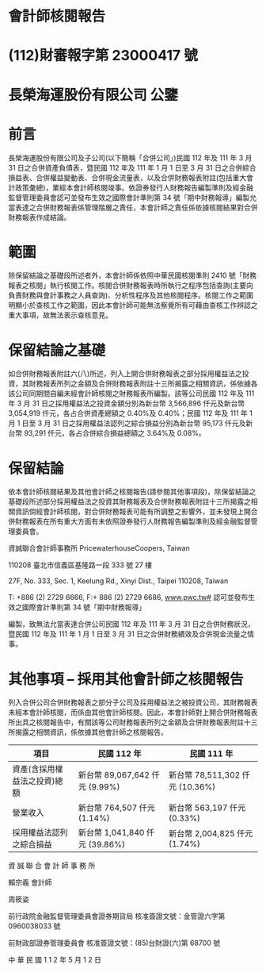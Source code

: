 # 會計師核閱報告

# (112)財審報字第 23000417 號

# 長榮海運股份有限公司 公鑒

# 前言

長榮海運股份有限公司及子公司(以下簡稱「合併公司」)民國 112 年及 111 年 3 月 31 日之合併資產負債表，暨民國 112 年及 111 年 1 月 1 日至 3 月 31 日之合併綜合損益表、合併權益變動表、合併現金流量表，以及合併財務報表附註(包括重大會計政策彙總)，業經本會計師核閱竣事。依證券發行人財務報告編製準則及經金融監督管理委員會認可並發布生效之國際會計準則第 34 號「期中財務報導」編製允當表達之合併財務報表係管理階層之責任，本會計師之責任係依據核閱結果對合併財務報表作成結論。

# 範圍

除保留結論之基礎段所述者外，本會計師係依照中華民國核閱準則 2410 號「財務報表之核閱」執行核閱工作。核閱合併財務報表時所執行之程序包括查詢(主要向負責財務與會計事務之人員查詢)、分析性程序及其他核閱程序。核閱工作之範圍明顯小於查核工作之範圍，因此本會計師可能無法察覺所有可藉由查核工作辨認之重大事項，故無法表示查核意見。

# 保留結論之基礎

如合併財務報表附註六(八)所述，列入上開合併財務報表之部分採用權益法之投資，其財務報表所列之金額及合併財務報表附註十三所揭露之相關資訊，係依據各該公司同期間自編未經會計師核閱之財務報表所編製。該等公司民國 112 年及 111 年 3 月 31 日之採用權益法之投資金額分別為新台幣 3,566,896 仟元及新台幣 3,054,919 仟元，各占合併資產總額之 0.40%及 0.40%；民國 112 年及 111 年 1 月 1 日至 3 月 31 日之採用權益法認列之綜合損益分別為新台幣 95,173 仟元及新台幣 93,291 仟元，各占合併綜合損益總額之 3.64%及 0.08%。

# 保留結論

依本會計師核閱結果及其他會計師之核閱報告(請參閱其他事項段)，除保留結論之基礎段所述部分採用權益法之投資其財務報表及合併財務報表附註十三所揭露之相關資訊倘經會計師核閱，對合併財務報表可能有所調整之影響外，並未發現上開合併財務報表在所有重大方面有未依照證券發行人財務報告編製準則及經金融監督管理委員會。

資誠聯合會計師事務所 PricewaterhouseCoopers, Taiwan

110208 臺北市信義區基隆路一段 333 號 27 樓

27F, No. 333, Sec. 1, Keelung Rd., Xinyi Dist., Taipei 110208, Taiwan

T: +886 (2) 2729 6666, F:+ 886 (2) 2729 6686, www.pwc.tw# 認可並發布生效之國際會計準則第 34 號「期中財務報導」

編製，致無法允當表達合併公司民國 112 年及 111 年 3 月 31 日之合併財務狀況，暨民國 112 年及 111 年 1 月 1 日至 3 月 31 日之合併財務績效及合併現金流量之情事。

# 其他事項 – 採用其他會計師之核閱報告

列入合併公司合併財務報表之部分子公司及採用權益法之被投資公司，其財務報表未經本會計師核閱，而係由其他會計師核閱。因此，本會計師對上開合併財務報表所出具之核閱報告中，有關該等公司財務報表所列之金額及合併財務報表附註十三所揭露之相關資訊，係依據其他會計師之核閱報告。

|項目|民國 112 年|民國 111 年|
|---|---|---|
|資產(含採用權益法之投資)總額|新台幣 89,067,642 仟元 (9.99%)|新台幣 78,511,302 仟元 (10.36%)|
|營業收入|新台幣 764,507 仟元 (1.14%)|新台幣 563,197 仟元 (0.33%)|
|採用權益法認列之綜合損益|新台幣 1,041,840 仟元 (39.86%)|新台幣 2,004,825 仟元 (1.74%)|

資 誠 聯 合 會 計 師 事 務 所

賴宗羲 會計師

周筱姿

前行政院金融監督管理委員會證券期貨局 核准簽證文號：金管證六字第 0960038033 號

前財政部證券管理委員會 核准簽證文號：(85)台財證(六)第 68700 號

中 華 民 國 1 1 2 年 5 月 1 2 日